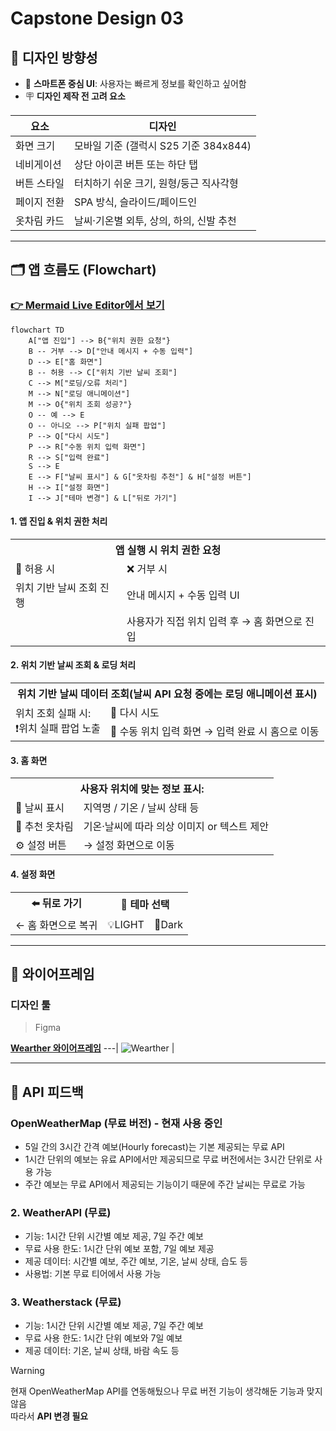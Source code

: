 # Capstone Design 03

## 🎨 디자인 방향성

- 📱 **스마트폰 중심 UI**: 사용자는 빠르게 정보를 확인하고 싶어함
- 🪧 **디자인 제작 전 고려 요소**

| 요소 | 디자인 |
|---|---|
| 화면 크기 | 모바일 기준 (갤럭시 S25 기준 384x844) |
| 네비게이션 | 상단 아이콘 버튼 또는 하단 탭 |
| 버튼 스타일 | 터치하기 쉬운 크기, 원형/둥근 직사각형 |
| 페이지 전환 | SPA 방식, 슬라이드/페이드인 |
| 옷차림 카드 | 날씨·기온별 외투, 상의, 하의, 신발 추천 |

---

## 🗂️ 앱 흐름도 (Flowchart)
### [👉 Mermaid Live Editor에서 보기](https://www.mermaidchart.com/app/projects/aa93f360-7b5e-45d0-af7f-864e0c160773/diagrams/5c838077-041d-47ab-8e6e-f328b3e7c4ca/version/v0.1/edit)

```mermaid
flowchart TD
    A["앱 진입"] --> B{"위치 권한 요청"}
    B -- 거부 --> D["안내 메시지 + 수동 입력"]
    D --> E["홈 화면"]
    B -- 허용 --> C["위치 기반 날씨 조회"]
    C --> M["로딩/오류 처리"]
    M --> N["로딩 애니메이션"]
    M --> O{"위치 조회 성공?"}
    O -- 예 --> E
    O -- 아니오 --> P["위치 실패 팝업"]
    P --> Q["다시 시도"]
    P --> R["수동 위치 입력 화면"]
    R --> S["입력 완료"]
    S --> E
    E --> F["날씨 표시"] & G["옷차림 추천"] & H["설정 버튼"]
    H --> I["설정 화면"]
    I --> J["테마 변경"] & L["뒤로 가기"]
```

#### 1. 앱 진입 & 위치 권한 처리
<table>
  <tr> <th colspan="2">앱 실행 시 <b>위치 권한 요청</b></th>                   </tr>
  <tr> <td>📍 허용 시</td>                <td>❌ 거부 시</td>                </tr>
  <tr> <td>위치 기반 날씨 조회 진행</td>   <td>안내 메시지 + 수동 입력 UI</td> </tr>
  <tr> <td>    </td>                      <td>사용자가 직접 위치 입력 후 → 홈 화면으로 진입</td> </tr>
</table>

#### 2. 위치 기반 날씨 조회 & 로딩 처리
<table>
    <tr> <th colspan="2">위치 기반 날씨 데이터 조회(날씨 API 요청 중에는 로딩 애니메이션 표시)</th> </tr>
    <tr> <td rowspan="2">위치 조회 실패 시:</br>❗위치 실패 팝업 노출</td>  <td>🔁 다시 시도</td> </tr>
    <tr>                                <td>📝 수동 위치 입력 화면 → 입력 완료 시 홈으로 이동</td> </tr>
</table>

#### 3. 홈 화면
<table>
    <tr> <th colspan="2">사용자 위치에 맞는 정보 표시:</th></tr>
    <tr> <td>🧭 날씨 표시</td>           <td>지역명 / 기온 / 날씨 상태 등</td>                </tr>
    <tr> <td>👕 추천 옷차림</td>         <td>기온·날씨에 따라 의상 이미지 or 텍스트 제안</td>  </tr>
    <tr> <td>⚙️ 설정 버튼</td>           <td>→ 설정 화면으로 이동</td>                        </tr>
</table>

#### 4. 설정 화면
<table>
    <tr> <th>⬅️ 뒤로 가기</th>      <th colspan="2">🌙 테마 선택</th> </tr>    
    <tr> <td>← 홈 화면으로 복귀</td> <td>💡LIGHT</td> <td>🌙Dark</td> </tr>
</table>

---
## 🔲 와이어프레임
### 디자인 툴
> Figma

[**Wearther 와이어프레임**](https://www.figma.com/design/Gq3DtzbkcW46vgP00so4ty/Wearther?node-id=0-1&t=F8YgRSC04C4B215K-1)
---|
![Wearther](https://github.com/user-attachments/assets/2dac1fa2-d3db-47af-9d62-15db46358923) |

---
## 🤔 API 피드백

### OpenWeatherMap (무료 버전) - 현재 사용 중인 
- 5일 간의 3시간 간격 예보(Hourly forecast)는 기본 제공되는 무료 API
- 1시간 단위의 예보는 유료 API에서만 제공되므로 무료 버전에서는 3시간 단위로 사용 가능
- 주간 예보는 무료 API에서 제공되는 기능이기 때문에 주간 날씨는 무료로 가능

### 2. WeatherAPI (무료)
- 기능: 1시간 단위 시간별 예보 제공, 7일 주간 예보
- 무료 사용 한도: 1시간 단위 예보 포함, 7일 예보 제공
- 제공 데이터: 시간별 예보, 주간 예보, 기온, 날씨 상태, 습도 등
- 사용법: 기본 무료 티어에서 사용 가능

### 3. Weatherstack (무료)
- 기능: 1시간 단위 시간별 예보 제공, 7일 주간 예보
- 무료 사용 한도: 1시간 단위 예보와 7일 예보
- 제공 데이터: 기온, 날씨 상태, 바람 속도 등

> [!Warning]
> 현재 OpenWeatherMap API를 연동해뒀으나 무료 버전 기능이 생각해둔 기능과 맞지 않음 </br>
> 따라서 **API 변경 필요**

